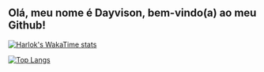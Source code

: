 ## Olá, meu nome é Dayvison, bem-vindo(a) ao meu Github!

[![Harlok's WakaTime stats](https://github-readme-stats.vercel.app/api/wakatime?username=dayvison-lima)](https://github.com/anuraghazra/github-readme-stats)

[![Top Langs](https://github-readme-stats.vercel.app/api/top-langs/?username=dayvison-lima&layout=compact)](https://github.com/anuraghazra/github-readme-stats)






